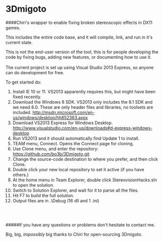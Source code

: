 3Dmigoto
========

####Chiri's wrapper to enable fixing broken stereoscopic effects in DX11 games.

This includes the entire code base, and it will compile, link, and run in it's current state.

This is not the end-user version of the tool, this is for people developing the code by fixing
bugs, adding new features, or documenting how to use it.
<br>
<br>
The current project is set up using Visual Studio 2013 Express, so anyone can do development for free.

To get started do:

1. Install IE 10 or 11.  VS2013 apparently requires this, but might have been fixed recently.
1. Download the Windows 8 SDK. VS2013 only includes the 8.1 SDK and we need 8.0.  These are only
header files and libraries, no toolsets are included.
http://msdn.microsoft.com/en-us/windows/desktop/hh852363.aspx
1. Download VS2013 Express for Windows Desktop.
http://www.visualstudio.com/en-us/downloads#d-express-windows-desktop
1. Run VS2013 and it should automatically find Update 1 to install.
1. TEAM menu, Connect.  Opens the Connect page for cloning.
1. Use Clone menu, and enter the repository: 
https://github.com/bo3b/3Dmigoto.git
1. Change the source-code destination to where you prefer, and then click Clone.
1. Double click your new local repository to set it active (if you have others.)
1. At the home menu in Team Explorer, double click StereovisionHacks.sln to open the solution.
1. Switch to Solution Explorer, and wait for it to parse all the files.
1. Hit F7 to build the full solution.
1. Output files are in .\Debug (16 dll and 1 .ini)
<br>
<br>

#####If you have any questions or problems don't hesitate to contact me.


Big, big, _impossibly_ big thanks to Chiri for open-sourcing 3Dmigoto.
